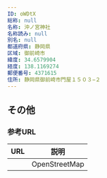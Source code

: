 ```yaml
---
ID: oWDtX
総称: null
名称: 沖ノ宮神社
名称読み: null
別名: null
都道府県: 静岡県
区域: 御前崎市
緯度: 34.6579904
経度: 138.1169274
郵便番号: 4371615
住所: 静岡県御前崎市門屋１５０３−２
---
```


## その他

### 参考URL

| URL | 説明          |
| --- | ------------- |
|     | OpenStreetMap |
